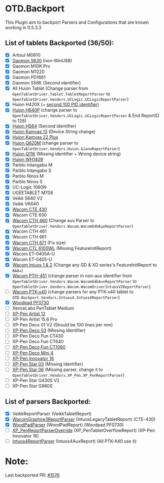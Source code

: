 # OTD.Backport

This Plugin aim to backport Parsers and Configurations that are known working in 0.5.3.3

## List of tablets Backported (36/50):

- [x] Artisul M0610
- [x] [Gaomon S630](https://github.com/OpenTabletDriver/OpenTabletDriver/pull/1458) (non-WinUSB)
- [x] Gaomon M10K Pro
- [x] Gaomon M1220
- [x] Gaomon PD1661
- [x] Gaomon S56K (Second identifier) 
- [x] All Huion Tablet (Change parser from `OpenTabletDriver.Tablet.TabletReportParser` to `OpenTabletDriver.Vendors.UCLogic.UCLogicReportParser`)
- [x] Huion H420X (+ [second 100 PID identifier](https://github.com/OpenTabletDriver/OpenTabletDriver/pull/1459))
- [x] [Huion H640P](https://github.com/OpenTabletDriver/OpenTabletDriver/pull/1034) (change parser to `OpenTabletDriver.Vendors.UCLogic.UCLogicReportParser` & End ReportID to 128)
- [x] [Huion HS64](https://github.com/OpenTabletDriver/OpenTabletDriver/pull/1364) (Second identifier)
- [x] [Huion Kamvas 13](https://github.com/OpenTabletDriver/OpenTabletDriver/pull/1453) (Device String change)
- [x] [Huion Kamvas 22 Plus](https://github.com/OpenTabletDriver/OpenTabletDriver/pull/1340)
- [x] [Huion Q620M](https://github.com/OpenTabletDriver/OpenTabletDriver/pull/1116) (change parser to `OpenTabletDriver.Vendors.Huion.GianoReportParser`)
- [x] [Huion Q11K](https://github.com/OpenTabletDriver/OpenTabletDriver/pull/1161) (Missing identifier + Wrong device string)
- [x] [Huion WH1409](https://github.com/OpenTabletDriver/OpenTabletDriver/pull/1576) 
- [x] Parblo Intangabo M
- [x] Parblo Intangabo S
- [x] Parblo Ninos M
- [x] Parblo Ninos S
- [x] UC-Logic 1060N
- [x] UGEETABLET M708
- [x] Veikk S640 V2
- [x] Veikk VK640
- [x] [Wacom CTE 430](https://github.com/OpenTabletDriver/OpenTabletDriver/pull/1487)
- [x] Wacom CTE 630
- [x] [Wacom CTH 460](https://github.com/OpenTabletDriver/OpenTabletDriver/pull/1307) (Change aux Parser to `OpenTabletDriver.Vendors.Wacom.Wacom64bAuxReportParser`)
- [x] Wacom CTH 461
- [x] Wacom CTH 661
- [x] [Wacom CTH 671](https://github.com/OpenTabletDriver/OpenTabletDriver/pull/1089) (Fix size)
- [x] [Wacom CTL 6100WL](https://github.com/OpenTabletDriver/OpenTabletDriver/pull/1306) (Missing FeatureInitReport)
- [x] Wacom ET-0405A-U
- [x] Wacom ET-0405-U
- [x] [Wacom Intuos 1 & 2](https://github.com/OpenTabletDriver/OpenTabletDriver/pull/1119) (Change any GD & XD series's FeatureInitReport to `BAA=`)
- [x] [Wacom PTH-451](https://github.com/OpenTabletDriver/OpenTabletDriver/pull/1107) (change parser in non-aux identifier from `OpenTabletDriver.Vendors.Wacom.Wacom64bAuxReportParser` to `OpenTabletDriver.Vendors.Wacom.WacomDriverIntuosV2ReportParser`)
- [ ] [Wacom PTK-x40](https://github.com/OpenTabletDriver/OpenTabletDriver/pull/1064) (change parsers for any PTK-x40 tablet to `OTD.Backport.Vendors.Intuos4.Intuos4ReportParser`)
- [x] [Woodpad PF0730](https://github.com/OpenTabletDriver/OpenTabletDriver/pull/1450)
- [ ] XenceLabs PenTablet Medium
- [ ] [XP-Pen Artist 12](https://github.com/OpenTabletDriver/OpenTabletDriver/pull/1416)
- [ ] XP-Pen Artist 15.6 Pro
- [ ] XP-Pen Deco 01 V2 (Should be 100 lines per mm)
- [ ] [XP-Pen Deco 03](https://github.com/OpenTabletDriver/OpenTabletDriver/pull/1365) (Missing identifier)
- [ ] XP-Pen Deco Fun CT430
- [ ] XP-Pen Deco Fun CT640
- [ ] [XP-Pen Deco Fun CT1060](https://github.com/OpenTabletDriver/OpenTabletDriver/pull/1474/files)
- [ ] [XP-Pen Deco Mini 4](https://github.com/OpenTabletDriver/OpenTabletDriver/pull/1373)
- [ ] [XP-Pen Innovator 16](https://github.com/OpenTabletDriver/OpenTabletDriver/pull/1420)
- [ ] [XP-Pen Star 03](https://github.com/OpenTabletDriver/OpenTabletDriver/pull/1365) (Missing identifier)
- [ ] [XP-Pen Star 06](https://github.com/OpenTabletDriver/OpenTabletDriver/pull/1038) (Missing parser, change it to `OpenTabletDriver.Vendors.XP_Pen.XP_PenReportParser`)
- [ ] XP-Pen Star G430S V2
- [ ] XP-Pen Star G960S

## List of parsers Backported:

- [x] VeikkReportParser (VeikkTabletReport)
- [x] [WacomGraphire3ReportParser](https://github.com/OpenTabletDriver/OpenTabletDriver/pull/1487) (IntuosLegacyTabletReport) (CTE-430)
- [x] [WoodPadParser](https://github.com/OpenTabletDriver/OpenTabletDriver/pull/1450) (WoodPadReport) (Woodpad PF0730)
- [ ] [XP_PenReportParserOverride](https://github.com/OpenTabletDriver/OpenTabletDriver/pull/1420) (XP_PenTabletOverflowReport) (XP-Pen Innovator 16)
- [ ] [Intuos4ReportParser](https://github.com/OpenTabletDriver/OpenTabletDriver/pull/1064)
(Intuos4AuxReport) (All PTK-X40 use it)

# Note:

Last backported PR: [#1576](https://github.com/OpenTabletDriver/OpenTabletDriver/pull/1576)